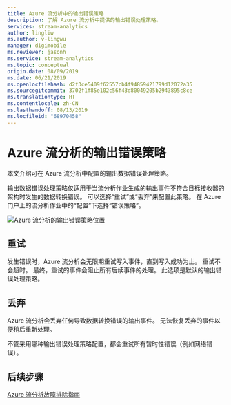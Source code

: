 ```yaml
---
title: Azure 流分析中的输出错误策略
description: 了解 Azure 流分析中提供的输出错误处理策略。
services: stream-analytics
author: lingliw
ms.author: v-lingwu
manager: digimobile
ms.reviewer: jasonh
ms.service: stream-analytics
ms.topic: conceptual
origin.date: 08/09/2019
ms.date: 06/21/2019
ms.openlocfilehash: d2f3ce5409f62557cb4f94859421799d12072a35
ms.sourcegitcommit: 3702f1f85e102c56f43d80049205b2943895c8ce
ms.translationtype: HT
ms.contentlocale: zh-CN
ms.lasthandoff: 08/13/2019
ms.locfileid: "68970458"
---
```

# <a name="azure-stream-analytics-output-error-policy"></a>Azure 流分析的输出错误策略
本文介绍可在 Azure 流分析中配置的输出数据错误处理策略。

输出数据错误处理策略仅适用于当流分析作业生成的输出事件不符合目标接收器的架构时发生的数据转换错误。 可以选择“重试”或“丢弃”来配置此策略。   在 Azure 门户上的流分析作业中的“配置”下选择“错误策略”。  

![Azure 流分析的输出错误策略位置](./media/stream-analytics-output-error-policy/stream-analytics-error-policy-locate.png)


## <a name="retry"></a>重试
发生错误时，Azure 流分析会无限期重试写入事件，直到写入成功为止。 重试不会超时。 最终，重试的事件会阻止所有后续事件的处理。 此选项是默认的输出错误处理策略。

## <a name="drop"></a>丢弃
Azure 流分析会丢弃任何导致数据转换错误的输出事件。 无法恢复丢弃的事件以便稍后重新处理。


不管采用哪种输出错误处理策略配置，都会重试所有暂时性错误（例如网络错误）。


## <a name="next-steps"></a>后续步骤
[Azure 流分析故障排除指南](stream-analytics-troubleshooting-guide.md)
